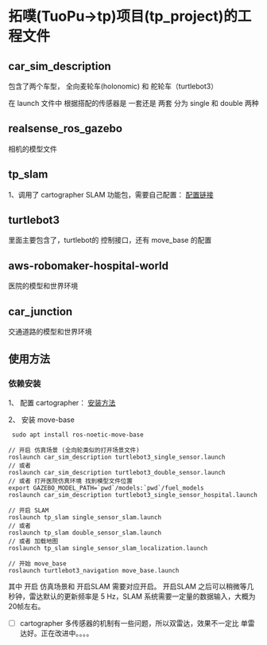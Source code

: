 # 拓噗(TuoPu->tp)项目(tp_project)的工程文件

## car_sim_description 

包含了两个车型， 全向麦轮车(holonomic) 和 舵轮车（turtlebot3）

在 launch 文件中 根据搭配的传感器是 一套还是 两套 分为 single 和 double 两种

## realsense_ros_gazebo 

相机的模型文件

## tp_slam

1、调用了 cartographer SLAM 功能包，需要自己配置： [配置链接](https://google-cartographer-ros.readthedocs.io/en/latest/compilation.html)

## turtlebot3

里面主要包含了，turtlebot的 控制接口，还有 move_base 的配置

## aws-robomaker-hospital-world
医院的模型和世界环境

## car_junction
交通道路的模型和世界环境

## 使用方法

### 依赖安装

1、 配置 cartographer： [安装方法](https://google-cartographer-ros.readthedocs.io/en/latest/compilation.html)

2、 安装 move-base

```
 sudo apt install ros-noetic-move-base
```

```
// 开启 仿真场景 (全向轮类似的打开场景文件)
roslaunch car_sim_description turtlebot3_single_sensor.launch
// 或者
roslaunch car_sim_description turtlebot3_double_sensor.launch
// 或者 打开医院仿真环境 找到模型文件位置
export GAZEBO_MODEL_PATH=`pwd`/models:`pwd`/fuel_models
roslaunch car_sim_description turtlebot3_single_sensor_hospital.launch

// 开启 SLAM 
roslaunch tp_slam single_sensor_slam.launch
// 或者
roslaunch tp_slam double_sensor_slam.launch
// 或者 加载地图
roslaunch tp_slam single_sensor_slam_localization.launch

// 开始 move_base
roslaunch turtlebot3_navigation move_base.launch
```

其中 开启 仿真场景和 开启SLAM 需要对应开启。 开启SLAM 之后可以稍微等几秒钟，雷达默认的更新频率是 5 Hz，SLAM 系统需要一定量的数据输入，大概为20帧左右。

* [ ] cartographer 多传感器的机制有一些问题，所以双雷达，效果不一定比 单雷达好。正在改进中。。。。
